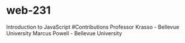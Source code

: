 # web-231
Introduction to JavaScript
#Contributions
Professor Krasso - Bellevue University
Marcus Powell - Bellevue University
